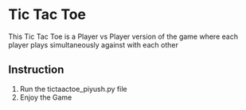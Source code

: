 # Tic Tac Toe
This Tic Tac Toe is a Player vs Player version of the game where each player plays simultaneously against with each other

## Instruction 
1. Run the tictaactoe_piyush.py file
2. Enjoy the Game
